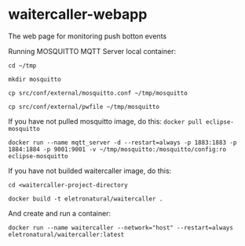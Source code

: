 # waitercaller-webapp
The web page for monitoring push botton events

Running MOSQUITTO MQTT Server local container:

```cd ~/tmp```

```mkdir mosquitto```

```cp src/conf/external/mosquitto.conf ~/tmp/mosquitto```

```cp src/conf/external/pwfile ~/tmp/mosquitto```

If you have not pulled mosquitto image, do this: ```docker pull eclipse-mosquitto```

```docker run --name mqtt_server -d --restart=always -p 1883:1883 -p 1884:1884 -p 9001:9001 -v ~/tmp/mosquitto:/mosquitto/config:ro eclipse-mosquitto```

If you have not builded waitercaller image, do this: 

```cd <waitercaller-project-directory```

```docker build -t eletronatural/waitercaller .```

And create and run a container:

```docker run --name waitercaller --network="host" --restart=always eletronatural/waitercaller:latest```
